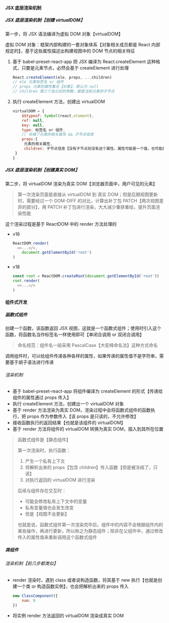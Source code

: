 #### JSX 底层渲染机制

##### JSX 底层渲染机制【创建 virtualDOM】

第一步，将 JSX 语法编译为虚拟 DOM 对象【virtualDOM】

虚拟 DOM 对象：框架内部构建的一套对象体系【对象相关成员都是 React 内部规定的】，基于这些属性描述出构建视图中的 DOM 节点的相关特征

1. 基于 babel-preset-react-app 把 JSX 编译为 React.createElement 这种格式，只要是元素节点，必然会基于 createElement 进行处理

   ```js
   React.createElement(ele, props, ...children)
   // ele 元素标签名 or 组件
   // props 元素的属性集合【对象】，默认为 null
   // children 第三个及以后的参数，都是当前元素的子节点
   ```

2. 执行 createElement 方法，创建出 virtualDOM

   ```js
   virtualDOM = {
       $$typeof: Symbol(react.element),
       ref: null,
       key: null,
       type: 标签名 or 组件,
       // 存储了元素的相关属性 && 子节点信息
       props:{
       	元素的相关属性,
       	children: 子节点信息【没有子节点则没有这个属性，属性可能是一个值，也可能是一个数组】
   	}
   }
   ```

##### JSX 底层渲染机制【创建真实 DOM】

第二步，将 virtualDOM 渲染为真实 DOM【浏览器页面中，用户可见的元素】

> 第一次渲染页面是直接从 virtualDOM 到 真实 DOM；但是后期视图更新时，需要经过一个 DOM-DIFF 的对比，计算出补丁包 PATCH【两次视图差异的部分】，用 PATCH 补丁包进行渲染，大大减少重排重绘，提升页面渲染性能

这个渲染过程是基于 ReactDOM 中的 render 方法处理的

- v16

  ```js
  ReactDOM.render(
  	<>...</>,
      document.getElementById('root')
  )
  ```

- v18

  ```js
  const root = ReactDOM.createRoot(document.getElementById('root'))
  root.render(
  	<>...</>
  )
  ```

#### 组件式开发

##### 函数式组件

创建一个函数，该函数返回 JSX 视图，这就是一个函数式组件；使用时引入这个函数，将函数名当作标签名一样使用即可【单闭合调用 or 双闭合调用】

> 命名规范：组件名一般采用 PascalCase【大驼峰命名法】这种方式命名

调用组件时，可以给组件传递各种各样的属性，如果传递的属性值不是字符串，需要基于胡子语法进行传递

###### 渲染机制

- 基于 babel-preset-react-app 将组件编译为 createElement 的形式【传递给组件的属性通过 props 传入】
- 执行 createElement 方法，创建出一个 virtualDOM 对象
- 基于 render 方法渲染为真实 DOM，渲染过程中会将函数式组件的函数执行，把 props 作为参数传入【该 props 是只读的，不允许修改】
- 接收函数执行的返回结果【也就是该组件的 virtualDOM】
- 基于 render 方法将组件的 virtualDOM 转换为真实 DOM，插入到其所在位置

> 函数式组件是【静态组件】
>
> 第一次渲染时，执行函数：
>
> 1. 产生一个私有上下文
> 2. 将解析出来的 props【包含 children】传入函数【但是被冻结了，只读】
> 3. 对执行返回的 virtualDOM 进行渲染
>
> 后续与组件存在交互时：
>
> - 可能会修改私有上下文中的变量
> - 私有变量值也会发生改变
> - 但是【视图不会更新】
>
> 也就是说，函数式组件第一次渲染完毕后，组件中的内容不会根据组件内的某些操作，再进行更新，所以称之为静态组件；除非在父组件中，通过修改传入的属性值来重新调用这个函数式组件

##### 类组件

###### 渲染机制【前几步都类似】

- render 渲染时，遇到 class 或者说构造函数，将其基于 new 执行【也就是创建一个类 or 构造函数实例】，也会把解析出来的 props 传入

  ```js
  new ClassComponent({
      num: 0
  })
  ```

- 将实例 render 方法返回的 virtualDOM 渲染成真实 DOM

